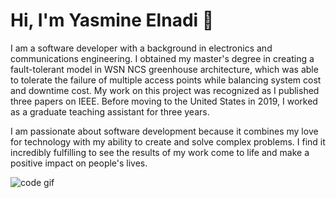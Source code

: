 # Hi, I'm Yasmine Elnadi :wave:

I am a software developer with a background in electronics and communications engineering. I obtained my master's degree in creating a fault-tolerant model in WSN NCS greenhouse architecture, which was able to tolerate the failure of multiple access points while balancing system cost and downtime cost. My work on this project was recognized as I published three papers on IEEE. Before moving to the United States in 2019, I worked as a graduate teaching assistant for three years.

I am passionate about software development because it combines my love for technology with my ability to create and solve complex problems. I find it incredibly fulfilling to see the results of my work come to life and make a positive impact on people's lives.

![code gif](https://media1.giphy.com/media/ohONS2y8GTDoI/giphy.gif?cid=ecf05e47a8e4504uv2pi965fgoaoxa3espsmnvev6di5tg9z&rid=giphy.gif&ct=g)
